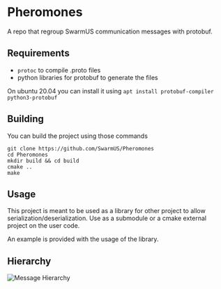 # Pheromones
A repo that regroup SwarmUS communication messages with protobuf.


## Requirements

* `protoc` to compile .proto files
* python libraries for protobuf to generate the files

On ubuntu 20.04 you can install it using `apt install protobuf-compiler python3-protobuf`

## Building 
You can build the project using those commands

```
git clone https://github.com/SwarmUS/Pheromones
cd Pheromones
mkdir build && cd build
cmake ..
make
```
## Usage

This project is meant to be used as a library for other project to allow serialization/deserialization. Use as a submodule or a cmake external project on the user code.
 
An example is provided with the usage of the library.

## Hierarchy

![Message Hierarchy](img/Message-Hierarchy.jpg?raw=true "Message Hierarchy")
